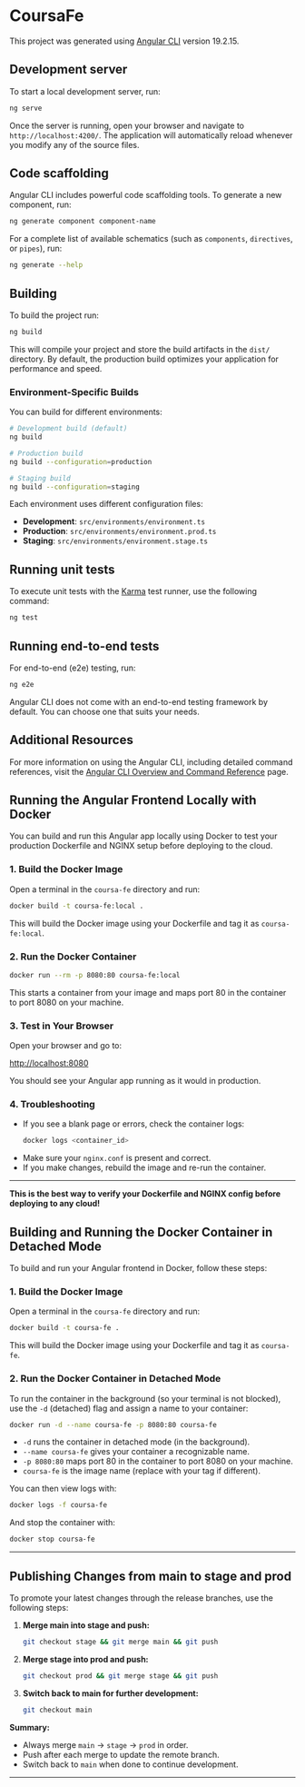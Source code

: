 # CoursaFe

This project was generated using [Angular CLI](https://github.com/angular/angular-cli) version 19.2.15.

## Development server

To start a local development server, run:

```bash
ng serve
```

Once the server is running, open your browser and navigate to `http://localhost:4200/`. The application will automatically reload whenever you modify any of the source files.

## Code scaffolding

Angular CLI includes powerful code scaffolding tools. To generate a new component, run:

```bash
ng generate component component-name
```

For a complete list of available schematics (such as `components`, `directives`, or `pipes`), run:

```bash
ng generate --help
```

## Building

To build the project run:

```bash
ng build
```

This will compile your project and store the build artifacts in the `dist/` directory. By default, the production build optimizes your application for performance and speed.

### Environment-Specific Builds

You can build for different environments:

```bash
# Development build (default)
ng build

# Production build
ng build --configuration=production

# Staging build
ng build --configuration=staging
```

Each environment uses different configuration files:
- **Development**: `src/environments/environment.ts`
- **Production**: `src/environments/environment.prod.ts`
- **Staging**: `src/environments/environment.stage.ts`

## Running unit tests

To execute unit tests with the [Karma](https://karma-runner.github.io) test runner, use the following command:

```bash
ng test
```

## Running end-to-end tests

For end-to-end (e2e) testing, run:

```bash
ng e2e
```

Angular CLI does not come with an end-to-end testing framework by default. You can choose one that suits your needs.

## Additional Resources

For more information on using the Angular CLI, including detailed command references, visit the [Angular CLI Overview and Command Reference](https://angular.dev/tools/cli) page.

## Running the Angular Frontend Locally with Docker

You can build and run this Angular app locally using Docker to test your production Dockerfile and NGINX setup before deploying to the cloud.

### 1. Build the Docker Image

Open a terminal in the `coursa-fe` directory and run:

```bash
docker build -t coursa-fe:local .
```

This will build the Docker image using your Dockerfile and tag it as `coursa-fe:local`.

### 2. Run the Docker Container

```bash
docker run --rm -p 8080:80 coursa-fe:local
```

This starts a container from your image and maps port 80 in the container to port 8080 on your machine.

### 3. Test in Your Browser

Open your browser and go to:

[http://localhost:8080](http://localhost:8080)

You should see your Angular app running as it would in production.

### 4. Troubleshooting

- If you see a blank page or errors, check the container logs:
  ```bash
  docker logs <container_id>
  ```
- Make sure your `nginx.conf` is present and correct.
- If you make changes, rebuild the image and re-run the container.

---

**This is the best way to verify your Dockerfile and NGINX config before deploying to any cloud!**

## Building and Running the Docker Container in Detached Mode

To build and run your Angular frontend in Docker, follow these steps:

### 1. Build the Docker Image

Open a terminal in the `coursa-fe` directory and run:

```bash
docker build -t coursa-fe .
```

This will build the Docker image using your Dockerfile and tag it as `coursa-fe`.

### 2. Run the Docker Container in Detached Mode

To run the container in the background (so your terminal is not blocked), use the `-d` (detached) flag and assign a name to your container:

```bash
docker run -d --name coursa-fe -p 8080:80 coursa-fe
```

- `-d` runs the container in detached mode (in the background).
- `--name coursa-fe` gives your container a recognizable name.
- `-p 8080:80` maps port 80 in the container to port 8080 on your machine.
- `coursa-fe` is the image name (replace with your tag if different).

You can then view logs with:

```bash
docker logs -f coursa-fe
```

And stop the container with:

```bash
docker stop coursa-fe
```

---

## Publishing Changes from main to stage and prod

To promote your latest changes through the release branches, use the following steps:

1. **Merge main into stage and push:**
   ```sh
   git checkout stage && git merge main && git push
   ```
2. **Merge stage into prod and push:**
   ```sh
   git checkout prod && git merge stage && git push
   ```
3. **Switch back to main for further development:**
   ```sh
   git checkout main
   ```

**Summary:**
- Always merge `main` → `stage` → `prod` in order.
- Push after each merge to update the remote branch.
- Switch back to `main` when done to continue development.

---
